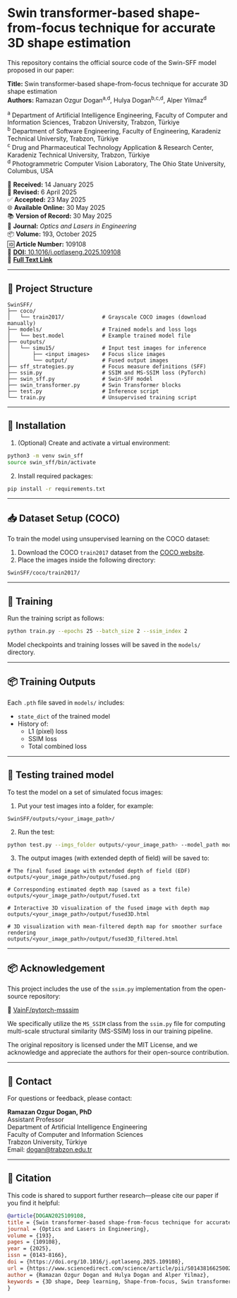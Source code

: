# Swin transformer-based shape-from-focus technique for accurate 3D shape estimation

This repository contains the official source code of the Swin-SFF model proposed in our paper:

**Title:** Swin transformer-based shape-from-focus technique for accurate 3D shape estimation  
**Authors:** Ramazan Ozgur Dogan<sup>a,d</sup>, Hulya Dogan<sup>b,c,d</sup>, Alper Yilmaz<sup>d</sup>  

<sup>a</sup> Department of Artificial Intelligence Engineering, Faculty of Computer and Information Sciences, Trabzon University, Trabzon, Türkiye  
<sup>b</sup> Department of Software Engineering, Faculty of Engineering, Karadeniz Technical University, Trabzon, Türkiye  
<sup>c</sup> Drug and Pharmaceutical Technology Application & Research Center, Karadeniz Technical University, Trabzon, Türkiye  
<sup>d</sup> Photogrammetric Computer Vision Laboratory, The Ohio State University, Columbus, USA  

📅 **Received:** 14 January 2025  
🔄 **Revised:** 6 April 2025  
✅ **Accepted:** 23 May 2025  
🌐 **Available Online:** 30 May 2025  
📚 **Version of Record:** 30 May 2025  
📘 **Journal:** *Optics and Lasers in Engineering*  
📦 **Volume:** 193, October 2025  
🆔 **Article Number:** 109108<br>
🔗 [**DOI:** 10.1016/j.optlaseng.2025.109108](https://doi.org/10.1016/j.optlaseng.2025.109108)<br>
🔗 [**Full Text Link**](https://authors.elsevier.com/a/1lB3bWipgs9cr)

---

## 📁 Project Structure

```
SwinSFF/
├── coco/
│   └── train2017/            # Grayscale COCO images (download manually)
├── models/                   # Trained models and loss logs
│   └── best.model            # Example trained model file
├── outputs/
│   └── simu15/               # Input test images for inference
│       ├── <input images>    # Focus slice images
│       └── output/           # Fused output images
├── sff_strategies.py         # Focus measure definitions (SFF)
├── ssim.py                   # SSIM and MS-SSIM loss (PyTorch)
├── swin_sff.py               # Swin-SFF model
├── swin_transformer.py       # Swin Transformer blocks
├── test.py                   # Inference script
└── train.py                  # Unsupervised training script
```

---

## 🔧 Installation

1. (Optional) Create and activate a virtual environment:

```bash
python3 -m venv swin_sff
source swin_sff/bin/activate
```

2. Install required packages:

```bash
pip install -r requirements.txt
```

---

## 📥 Dataset Setup (COCO)

To train the model using unsupervised learning on the COCO dataset:

1. Download the COCO `train2017` dataset from the [COCO website](https://cocodataset.org/#download).
2. Place the images inside the following directory:

```
SwinSFF/coco/train2017/
```

---

## 🚀 Training

Run the training script as follows:

```bash
python train.py --epochs 25 --batch_size 2 --ssim_index 2
```

Model checkpoints and training losses will be saved in the `models/` directory.

---

## 📦 Training Outputs

Each `.pth` file saved in `models/` includes:
- `state_dict` of the trained model
- History of:
  - L1 (pixel) loss
  - SSIM loss
  - Total combined loss

---

## 🧪 Testing trained model

To test the model on a set of simulated focus images:

1. Put your test images into a folder, for example:

```
SwinSFF/outputs/<your_image_path>/
```

2. Run the test:

```bash
python test.py --imgs_folder outputs/<your_image_path> --model_path models/<your_trained_model_weights>.pth

```

3. The output images (with extended depth of field) will be saved to:

```
# The final fused image with extended depth of field (EDF)
outputs/<your_image_path>/output/fused.png

# Corresponding estimated depth map (saved as a text file)
outputs/<your_image_path>/output/fused.txt               

# Interactive 3D visualization of the fused image with depth map
outputs/<your_image_path>/output/fused3D.html 

# 3D visualization with mean-filtered depth map for smoother surface rendering
outputs/<your_image_path>/output/fused3D_filtered.html   

```

---

## 📦 Acknowledgement

This project includes the use of the `ssim.py` implementation from the open-source repository:

🔗 [VainF/pytorch-msssim](https://github.com/VainF/pytorch-msssim)

We specifically utilize the `MS_SSIM` class from the `ssim.py` file for computing multi-scale structural similarity (MS-SSIM) loss in our training pipeline.

The original repository is licensed under the MIT License, and we acknowledge and appreciate the authors for their open-source contribution.

---

## 📧 Contact

For questions or feedback, please contact:

**Ramazan Ozgur Dogan, PhD**  
Assistant Professor  
Department of Artificial Intelligence Engineering  
Faculty of Computer and Information Sciences  
Trabzon University, Türkiye  
Email: dogan@trabzon.edu.tr

---

## 📄 Citation

This code is shared to support further research—please cite our paper if you find it helpful:

```bibtex
@article{DOGAN2025109108,
title = {Swin transformer-based shape-from-focus technique for accurate 3D shape estimation},
journal = {Optics and Lasers in Engineering},
volume = {193},
pages = {109108},
year = {2025},
issn = {0143-8166},
doi = {https://doi.org/10.1016/j.optlaseng.2025.109108},
url = {https://www.sciencedirect.com/science/article/pii/S0143816625002933},
author = {Ramazan Ozgur Dogan and Hulya Dogan and Alper Yilmaz},
keywords = {3D shape, Deep learning, Shape-from-focus, Swin transformer, Focus function}
}
```

